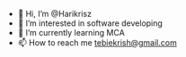 - 👋 Hi, I’m @Harikrisz
- 👀 I’m interested in software developing
- 🌱 I’m currently learning MCA
- 📫 How to reach me tebiekrish@gmail.com

<!---
Harikrisz/Harikrisz is a ✨ special ✨ repository because its `README.md` (this file) appears on your GitHub profile.
You can click the Preview link to take a look at your changes.
--->
